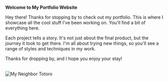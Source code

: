 **Welcome to My Portfolio Website**

Hey there! Thanks for stopping by to check out my portfolio. This is where I showcase all the cool stuff I've been working on. You'll find a bit of everything here.

Each project tells a story. It's not just about the final product, but the journey it took to get there. I'm all about trying new things, so you'll see a range of styles and techniques in my work.

Thanks for dropping by, and I hope you enjoy your stay!

<br>
<img src="https://media.giphy.com/media/v1.Y2lkPTc5MGI3NjExaGg2bDFmemd6MXdlajg1YWt5MTRyMmY4eTI2ejQ5c3EyZWVpY2tuOSZlcD12MV9pbnRlcm5hbF9naWZfYnlfaWQmY3Q9Zw/35EsMpEfGHkVoHbNTU/giphy.gif" alt="My Neighbor Totoro">
